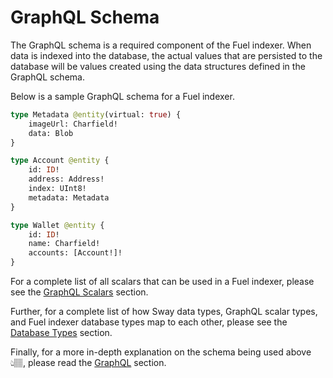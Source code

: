 # GraphQL Schema

The GraphQL schema is a required component of the Fuel indexer. When data is indexed into the database, the actual values that are persisted to the database will be values created using the data structures defined in the GraphQL schema.

Below is a sample GraphQL schema for a Fuel indexer.

```graphql
type Metadata @entity(virtual: true) {
    imageUrl: Charfield!
    data: Blob
}

type Account @entity {
    id: ID!
    address: Address!
    index: UInt8!
    metadata: Metadata
}

type Wallet @entity {
    id: ID!
    name: Charfield!
    accounts: [Account!]!
}
```

For a complete list of all scalars that can be used in a Fuel indexer, please see the [GraphQL Scalars](../designing-a-schema/scalars.md) section.

Further, for a complete list of how Sway data types, GraphQL scalar types, and Fuel indexer database types map to each other, please see the [Database Types](../storing-records/index.md) section.

Finally, for a more in-depth explanation on the schema being used above 👆🏽, please read the [GraphQL](./../designing-a-schema/index.md) section.
